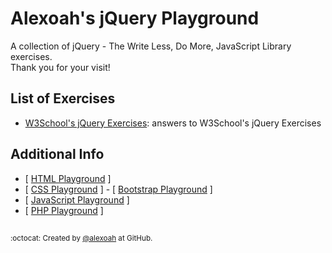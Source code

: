 # Alexoah's jQuery Playground
A collection of jQuery - The Write Less, Do More, JavaScript Library exercises.  
Thank you for your visit!

## List of Exercises
* [W3School's jQuery Exercises](./W3School-jQExercises): answers to W3School's jQuery Exercises
  
## Additional Info
* [ [HTML Playground](https://github.com/alexoah/HTMLPlayground) ] 
* [ [CSS Playground](https://github.com/alexoah/CSSPlayground) ] - [ [Bootstrap Playground](https://github.com/alexoah/BSPlayground) ]
* [ [JavaScript Playground](https://github.com/alexoah/JSPlayground) ]
* [ [PHP Playground](https://github.com/alexoah/PHPPlayground) ] 

##
<sup>:octocat: Created by [@alexoah](http://github.com/alexoah) at GitHub.</sup>
